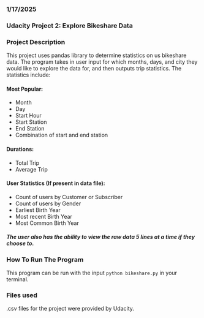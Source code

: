 ### 1/17/2025


### Udacity Project 2: Explore Bikeshare Data

### Project Description
This project uses pandas library to determine statistics on us bikeshare data. The program takes
in user input for which months, days, and city they would like to explore the data for, and then
outputs trip statistics. The statistics include:

#### Most Popular: 
* Month
* Day
* Start Hour
* Start Station
* End Station
* Combination of start and end station

#### Durations: 
* Total Trip
* Average Trip

#### User Statistics (If present in data file):
* Count of users by Customer or Subscriber
* Count of users by Gender
* Earliest Birth Year
* Most recent Birth Year
* Most Common Birth Year

##### The user also has the ability to view the raw data 5 lines at a time if they choose to.

### How To Run The Program
This program can be run with the input `python bikeshare.py` in your terminal.

### Files used
.csv files for the project were provided by Udacity.

